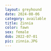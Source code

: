 ```yaml
---
layout: greyhound
date: 2024-08-06
category: available
title: Zinnia
color: fawn
sex: female
dob: 2022-07-01
pic: zinnia.JPG
---
```


